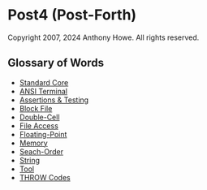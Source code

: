 Post4 (Post-Forth)
==================

Copyright 2007, 2024 Anthony Howe.  All rights reserved.


Glossary of Words
-----------------

* [Standard Core](standard.md)
* [ANSI Terminal](ansiterm.md)
* [Assertions & Testing](assert.md)
* [Block File](block.md)
* [Double-Cell](double.md)
* [File Access](file.md)
* [Floating-Point](float.md)
* [Memory](memory.md)
* [Seach-Order](search.md)
* [String](string.md)
* [Tool](tools.md)
* [THROW Codes](throw_codes.md)
